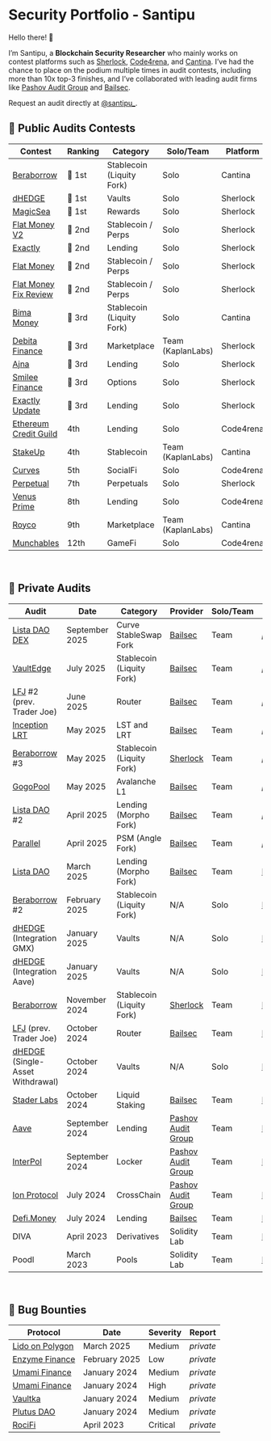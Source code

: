 # Security Portfolio - Santipu

Hello there! 🙌

I’m Santipu, a **Blockchain Security Researcher** who mainly works on contest platforms such as [Sherlock](https://www.sherlock.xyz/), [Code4rena](https://code4rena.com/), and [Cantina](https://cantina.xyz/). I’ve had the chance to place on the podium multiple times in audit contests, including more than 10x top-3 finishes, and I’ve collaborated with leading audit firms like [Pashov Audit Group](https://www.pashov.net/) and [Bailsec](https://bailsec.io/).

Request an audit directly at [@santipu_](https://x.com/santipu_).

## 🔎 Public Audits Contests

| Contest                | Ranking | Category  | Solo/Team       | Platform       | Report  |
|------------------------|---------|---------------|--------|--------|---------|
|  [Beraborrow](https://cantina.xyz/competitions/d4835c42-fc76-4fea-8e2c-70449237fc0e)            | 🥇 1st     | Stablecoin (Liquity Fork)  |Solo| Cantina       |  _pending_   |
|  [dHEDGE](https://audits.sherlock.xyz/contests/288)            | 🥇 1st     | Vaults  |Solo| Sherlock       |  _private_   |
|  [MagicSea](https://audits.sherlock.xyz/contests/437)            | 🥇 1st     | Rewards |Solo | Sherlock       |  [link](https://github.com/sherlock-audit/2024-06-magicsea-judging/issues)       |
|  [Flat Money V2](https://audits.sherlock.xyz/contests/620)            | 🥈 2nd     | Stablecoin / Perps |Solo | Sherlock       |  _private_              |
|  [Exactly](https://audits.sherlock.xyz/contests/247)            | 🥈 2nd      | Lending  |Solo| Sherlock       |  [link](https://github.com/sherlock-audit/2024-04-interest-rate-model-judging/issues)              |
|  [Flat Money](https://audits.sherlock.xyz/contests/132)            | 🥈 2nd     | Stablecoin / Perps |Solo | Sherlock       |  [link](https://github.com/sherlock-audit/2023-12-flatmoney-judging/issues)               |
|  [Flat Money Fix Review](https://audits.sherlock.xyz/contests/287)            | 🥈 2nd   | Stablecoin / Perps  |Solo  | Sherlock       |  [link](https://github.com/sherlock-audit/2024-03-flat-money-fix-review-contest-judging/issues)              |
|  [Bima Money](https://cantina.xyz/competitions/44d68da7-3cf4-4cec-a3f8-f0917062dac6)                  | 🥉 3rd   |  Stablecoin (Liquity Fork) | Solo       | Cantina      |[link](https://cantina.xyz/competitions/44d68da7-3cf4-4cec-a3f8-f0917062dac6)   |
|  [Debita Finance](https://audits.sherlock.xyz/contests/627)                  | 🥉 3rd   | Marketplace|Team (KaplanLabs)   | Sherlock       |  [link](https://audits.sherlock.xyz/contests/627/report)        |
|  [Ajna](https://audits.sherlock.xyz/contests/114)                  | 🥉 3rd     | Lending  |Solo | Sherlock       |  [link](https://github.com/sherlock-audit/2023-09-ajna-judging/issues)        |
|  [Smilee Finance](https://audits.sherlock.xyz/contests/180)            | 🥉 3rd     | Options|Solo   | Sherlock       |  [link](https://github.com/sherlock-audit/2024-02-smilee-finance-judging/issues)              |
|  [Exactly Update](https://audits.sherlock.xyz/contests/396)            | 🥉 3rd     | Lending |Solo  | Sherlock       |  [link](https://github.com/sherlock-audit/2024-07-exactly-stacking-contracts-judging/issues)              |
|  [Ethereum Credit Guild](https://code4rena.com/audits/2023-12-ethereum-credit-guild) | 4th     | Lending|Solo  | Code4rena      |  [link](https://code4rena.com/reports/2023-12-ethereumcreditguild)              |
|  [StakeUp](https://cantina.xyz/competitions/61087007-c7e9-4c4e-9d90-4e118933fecf) | 4th     | Stablecoin |Team (KaplanLabs)| Cantina      |  [link](https://cantina.xyz/competitions/61087007-c7e9-4c4e-9d90-4e118933fecf)              |
|  [Curves](https://code4rena.com/audits/2024-01-curves#top)                | 5th     | SocialFi|Solo   | Code4rena      |  [link](https://code4rena.com/reports/2024-01-curves)                  |
|  [Perpetual](https://audits.sherlock.xyz/contests/219)            | 7th     | Perpetuals |Solo  | Sherlock       |  [link](https://github.com/sherlock-audit/2024-02-perpetual-judging/issues)              |
|  [Venus Prime](https://code4rena.com/audits/2023-09-venus-prime)           | 8th     | Lending|Solo   | Code4rena      |  [link](https://code4rena.com/reports/2023-09-venus)       |
|  [Royco](https://cantina.xyz/competitions/fadb5a8f-e39c-4a6b-89f6-a03858bb8602)           | 9th     | Marketplace |Team (KaplanLabs) | Cantina      |  [link](https://cantina.xyz/competitions/fadb5a8f-e39c-4a6b-89f6-a03858bb8602)       |
|  [Munchables](https://code4rena.com/audits/2024-07-munchables)           | 12th     | GameFi |Solo  | Code4rena      |  [link](https://code4rena.com/reports/2024-07-munchables)       |

<br>

## 🥊 Private Audits

|    Audit     |    Date    | Category  | Provider      | Solo/Team |  Report  |
|----------|--------------|------|---------|----|-----|
| [Lista DAO DEX](https://lista.org/) |  September 2025  | Curve StableSwap Fork | [Bailsec](https://bailsec.io/)      | Team |  _pending_             |
| [VaultEdge](https://www.vaultedge.fi/) |  July 2025  | Stablecoin (Liquity Fork) | [Bailsec](https://bailsec.io/)      | Team |  _pending_             |
| [LFJ](https://lfj.gg/avalanche) #2 (prev. Trader Joe) |  June 2025  | Router | [Bailsec](https://bailsec.io/)      | Team |  _pending_             |
| [Inception LRT](https://www.inceptionlrt.com/) |  May 2025  | LST and LRT | [Bailsec](https://bailsec.io/)       | Team |  _pending_             |
| [Beraborrow](https://www.beraborrow.com/) #3 |  May 2025  | Stablecoin (Liquity Fork) | [Sherlock](https://www.sherlock.xyz/)      | Team |  _pending_             |
| [GogoPool](https://github.com/santipu03/santipu03) |  May 2025  | Avalanche L1 | [Bailsec](https://bailsec.io/)      | Team |  _pending_             |
| [Lista DAO](https://lista.org/) #2 |  April 2025  | Lending (Morpho Fork) | [Bailsec](https://bailsec.io/)      | Team |  _pending_             |
| [Parallel](https://app.parallel.best/) |  April 2025  | PSM (Angle Fork) | [Bailsec](https://bailsec.io/)      | Team |  _pending_             |
| [Lista DAO](https://lista.org/) |  March 2025  | Lending (Morpho Fork) | [Bailsec](https://bailsec.io/)      | Team |  [link](https://github.com/santipu03/santipu03/blob/main/private-audits/Bailsec_ListaLending_Report.pdf)             |
| [Beraborrow](https://www.beraborrow.com/) #2 |  February 2025  | Stablecoin (Liquity Fork) | N/A      | Solo |  [link](https://github.com/santipu03/santipu03/blob/main/private-audits/Beraborrow_Oracleless.md)            |
| [dHEDGE](https://dhedge.org/) (Integration GMX) |  January 2025  | Vaults | N/A      | Solo |  [link](https://github.com/santipu03/santipu03/blob/main/private-audits/dHEDGE_GMX.md)            |
| [dHEDGE](https://dhedge.org/) (Integration Aave) |  January 2025  | Vaults | N/A      | Solo |   [link](https://github.com/santipu03/santipu03/blob/main/private-audits/dHEDGE_Aave.md)            |
| [Beraborrow](https://www.beraborrow.com/) |  November 2024  | Stablecoin (Liquity Fork) | [Sherlock](https://www.sherlock.xyz/)      | Team |  [link](https://github.com/santipu03/santipu03/blob/main/private-audits/Beraborrow_Report.pdf)             |
| [LFJ](https://lfj.gg/avalanche) (prev. Trader Joe) |  October 2024  | Router | [Bailsec](https://bailsec.io/)      | Team |  [link](https://github.com/santipu03/santipu03/blob/main/private-audits/Bailsec_LFJ_Report.pdf)             |
| [dHEDGE](https://dhedge.org/) (Single-Asset Withdrawal) |  October 2024  | Vaults | N/A      | Solo |  [link](https://github.com/santipu03/santipu03/blob/main/private-audits/dHEDGE_SAW.md)             |
| [Stader Labs](https://www.staderlabs.com/) |  October 2024  | Liquid Staking | [Bailsec](https://bailsec.io/)      | Team |  [link](https://github.com/santipu03/santipu03/blob/main/private-audits/Bailsec_Stader_Report.pdf)             |
| [Aave](https://aave.com/) |  September 2024  | Lending | [Pashov Audit Group](https://www.pashov.net/)      | Team | [link](https://github.com/santipu03/santipu03/blob/main/private-audits/Pashov_Aave_Report.pdf)             |
| [InterPol](https://app.notinterpol.com/) |  September 2024 | Locker | [Pashov Audit Group](https://www.pashov.net/)      | Team | [link](https://github.com/santipu03/santipu03/blob/main/private-audits/Pashov_Interpol_Report.pdf)               |
| [Ion Protocol](https://ionprotocol.io/) |  July 2024 | CrossChain  | [Pashov Audit Group](https://www.pashov.net/)      | Team | [link](https://github.com/santipu03/santipu03/blob/main/private-audits/Pashov_Ion_Report.pdf)               |
|  [Defi.Money](https://defi.money/)  |  July 2024  | Lending | [Bailsec](https://bailsec.io/)      |Team |  [link](https://github.com/santipu03/santipu03/blob/main/private-audits/Bailsec_defiMoney_Report.pdf)                  |
|    DIVA      |  April 2023 | Derivatives | Solidity Lab  | Team | [link](https://github.com/santipu03/santipu03/blob/main/private-audits/SolidityLab_Diva.md)        |
|    Poodl     |  March 2023 |  Pools | Solidity Lab  | Team| [link](https://github.com/santipu03/santipu03/blob/main/private-audits/SolidityLab_Poodl.md)       |


<br>

## 🐞 Bug Bounties

| Protocol               | Date          | Severity    |  Report  |
|------------------------|---------------|-------------|---------|
|  [Lido on Polygon](https://polygon.lido.fi/)    | March 2025  | Medium  | _private_         |
|  [Enzyme Finance](https://enzyme.finance/)    | February 2025  | Low  | _private_         |
|  [Umami Finance](https://defillama.com/protocol/umami-finance)    | January 2024  | Medium  | _private_         |
|  [Umami Finance](https://defillama.com/protocol/umami-finance)    | January 2024  | High  | _private_         |
|  [Vaultka](https://defillama.com/protocol/vaultka)                | January 2024  | Medium |_private_         |
|  [Plutus DAO](https://defillama.com/protocol/plutusdao)           | January 2024  | Medium |_private_         |
|  [RociFi](https://defillama.com/protocol/rocifi)                  | April 2023    | Critical      | _private_     |




